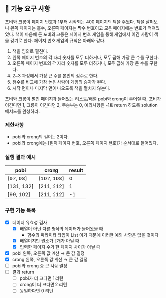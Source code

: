 ## 🚀 기능 요구 사항

포비와 크롱이 페이지 번호가 1부터 시작되는 400 페이지의 책을 주웠다. 책을 살펴보니 왼쪽 페이지는 홀수, 오른쪽 페이지는 짝수 번호이고 모든 페이지에는 번호가 적혀있었다. 책이 마음에 든 포비와 크롱은 페이지
번호 게임을 통해 게임에서 이긴 사람이 책을 갖기로 한다. 페이지 번호 게임의 규칙은 아래와 같다.

1. 책을 임의로 펼친다.
2. 왼쪽 페이지 번호의 각 자리 숫자를 모두 더하거나, 모두 곱해 가장 큰 수를 구한다.
3. 오른쪽 페이지 번호의 각 자리 숫자를 모두 더하거나, 모두 곱해 가장 큰 수를 구한다.
4. 2~3 과정에서 가장 큰 수를 본인의 점수로 한다.
5. 점수를 비교해 가장 높은 사람이 게임의 승자가 된다.
6. 시작 면이나 마지막 면이 나오도록 책을 펼치지 않는다.

포비와 크롱이 펼친 페이지가 들어있는 리스트/배열 pobi와 crong이 주어질 때, 포비가 이긴다면 1, 크롱이 이긴다면 2, 무승부는 0, 예외사항은 -1로 return 하도록 solution 메서드를 완성하라.

### 제한사항

- pobi와 crong의 길이는 2이다.
- pobi와 crong에는 [왼쪽 페이지 번호, 오른쪽 페이지 번호]가 순서대로 들어있다.

### 실행 결과 예시

| pobi | crong | result |
| --- | --- | --- |
| [97, 98] | [197, 198] | 0 |
| [131, 132] | [211, 212] | 1 |
| [99, 102] | [211, 212] | -1 |

### 구현 기능 목록

- [x]  데이터 유효성 검사
    - [x]  ~~배열이 아닌 다른 형식의 데이터가 들어왔을 때~~
        - 함수의 파라미터 타입이 List<Inteager> 이기 때문에 이러한 예외 사항은 없을 것이다
    - [x]  배열이지만 원소가 2개가 아닐 때
    - [x]  입력한 페이지 수가 한 페이지 차이가 아닐 때
- [x]  pobi 왼쪽, 오른쪽 값 계산 → 큰 값 결정
- [x]  crong 왼쪽, 오른쪽 값 계산 → 큰 값 결정
- [ ]  pobi와 crong 중 큰 사람 결정
- [ ]  결과 return
    - [ ]  pobi가 더 크다면 1 리턴
    - [ ]  crong이 더 크다면 2 리턴
    - [ ]  동일하다면 0 리턴